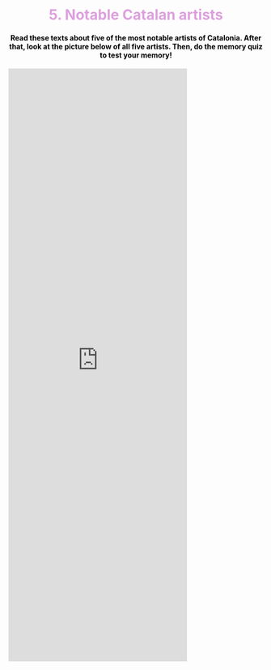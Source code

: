 <h1 style="color:plum;" align="center">5. Notable Catalan artists</h1>

<h4 style="color:black;" align="center">Read these texts about five of the most notable artists of Catalonia. After that, look at the picture below of all five artists. Then, do the memory quiz to test your memory!</h4>

<iframe src="https://h5p.org/h5p/embed/475097" width="70%" height="1171" frameborder="0" allowfullscreen="allowfullscreen"></iframe><script src="https://h5p.org/sites/all/modules/h5p/library/js/h5p-resizer.js" charset="UTF-8"></script>
